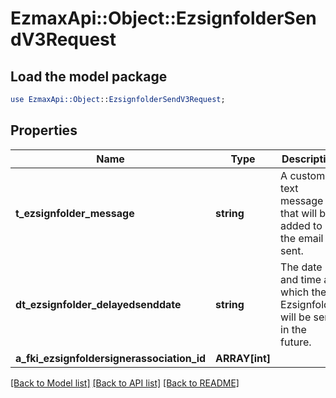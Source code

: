 # EzmaxApi::Object::EzsignfolderSendV3Request

## Load the model package
```perl
use EzmaxApi::Object::EzsignfolderSendV3Request;
```

## Properties
Name | Type | Description | Notes
------------ | ------------- | ------------- | -------------
**t_ezsignfolder_message** | **string** | A custom text message that will be added to the email sent. | [optional] 
**dt_ezsignfolder_delayedsenddate** | **string** | The date and time at which the Ezsignfolder will be sent in the future. | [optional] 
**a_fki_ezsignfoldersignerassociation_id** | **ARRAY[int]** |  | 

[[Back to Model list]](../README.md#documentation-for-models) [[Back to API list]](../README.md#documentation-for-api-endpoints) [[Back to README]](../README.md)


